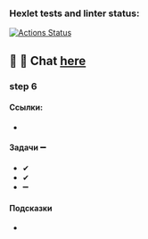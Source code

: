### Hexlet tests and linter status:

[![Actions Status](https://github.com/MilaNick/frontend-project-12/workflows/hexlet-check/badge.svg)](https://github.com/MilaNick/frontend-project-12/actions)

## 💬 📝 Chat [here](https://milachat.herokuapp.com/)

### step 6


#### Ссылки:

- []()


#### Задачи ➖

- ✔ 
- ✔ 
- ➖

#### Подсказки

- 
